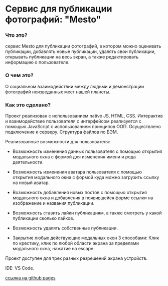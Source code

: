 ﻿# Cервис для публикации фотографий: "Mesto"

### Что это?

сервис Mesto для публикации фотографий, в котором можно 
оценивать публикации, добавлять новые публикации, 
удалять свои публикации, открывать публикации на весь экран,
а также редактировать информацию о пользователе.


### О чем это?

О социальном взаимодействии между людьми и
демонстрации фотографий неизведанных мест нашей планеты.

### Как это сделано?

Проект реализован с использованием native JS, HTML, CSS.
Интерактив и взаимодействие пользователя с интерфейсом
реализуется с помощью JavaScript с использованием принципов ООП.
Осуществлено подключение к серверу.
Структура файлов по БЭМ.

Реализованные возможности для пользователя:

* Возможность изменения данных пользователя
  с помощью открытия модального окна с формой
  для изменения имени и рода деятельности.
  
* Возможность изменения аватара пользователя
  с помощью открытия модального окна с формой
  куда можно загрузить ссылку на новый аватар.

* Возможность добавления новых постов с помощью
  открытия модального окна и добавления в появившейся форме
  ссылки на изображение и названия публикации.

* Возможность ставить лайки публикациям, а также смотреть
  у какой публикации сколько лайков.

* Возможность удалять собственные публикации.

* Закрытие любых действующих модальных окон 3 способами:
  Клик по крестику, клик по любой области экрана за пределами
  модального окна, нажатие на escape.


Проект доступен для трех разных резрешений экрана устройств.

IDE: VS Code.

[ссылка на github pages](https://igordetkin.github.io/mesto/)

